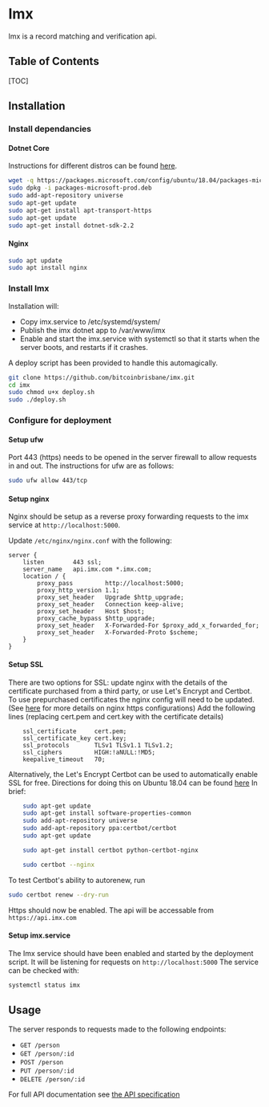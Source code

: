 # Imx
Imx is a record matching and verification api.
## Table of Contents
[TOC]

## Installation

### Install dependancies
#### Dotnet Core
Instructions for different distros can be found [here](https://dotnet.microsoft.com/download/linux-package-manager/ubuntu18-04/sdk-current).
```bash
wget -q https://packages.microsoft.com/config/ubuntu/18.04/packages-microsoft-prod.deb -O packages-microsoft-prod.deb
sudo dpkg -i packages-microsoft-prod.deb
sudo add-apt-repository universe
sudo apt-get update
sudo apt-get install apt-transport-https
sudo apt-get update
sudo apt-get install dotnet-sdk-2.2
```
#### Nginx

```bash
sudo apt update
sudo apt install nginx
```
### Install Imx
Installation will:
* Copy imx.service to /etc/systemd/system/
* Publish the imx dotnet app to /var/www/imx
* Enable and start the imx.service with systemctl so that it starts when the server boots, and restarts if it crashes.

A deploy script has been provided to handle this automagically.

```bash
git clone https://github.com/bitcoinbrisbane/imx.git
cd imx
sudo chmod u+x deploy.sh
sudo ./deploy.sh
```

### Configure for deployment
#### Setup ufw
Port 443 (https) needs to be opened in the server firewall to allow requests in and out. The instructions for ufw are as follows:
```bash
sudo ufw allow 443/tcp
```

#### Setup nginx
Nginx should be setup as a reverse proxy forwarding requests to the imx service at `http://localhost:5000`.

Update `/etc/nginx/nginx.conf` with the following:
```
server {
    listen        443 ssl;
    server_name   api.imx.com *.imx.com;
    location / {
        proxy_pass         http://localhost:5000;
        proxy_http_version 1.1;
        proxy_set_header   Upgrade $http_upgrade;
        proxy_set_header   Connection keep-alive;
        proxy_set_header   Host $host;
        proxy_cache_bypass $http_upgrade;
        proxy_set_header   X-Forwarded-For $proxy_add_x_forwarded_for;
        proxy_set_header   X-Forwarded-Proto $scheme;
    }
}
```

#### Setup SSL
There are two options for SSL: update nginx with the details of the certificate purchased from a third party, or use Let's Encrypt and Certbot.
To use prepurchased certificates the nginx config will need to be updated. (See [here](http://nginx.org/en/docs/http/configuring_https_servers.html) for more details on nginx https configurations)
Add the following lines (replacing cert.pem and cert.key with the certificate details)
```
    ssl_certificate     cert.pem;
    ssl_certificate_key cert.key;
    ssl_protocols       TLSv1 TLSv1.1 TLSv1.2;
    ssl_ciphers         HIGH:!aNULL:!MD5;
    keepalive_timeout   70;
```

Alternatively, the Let's Encrypt Certbot can be used to automatically enable SSL for free. Directions for doing this on Ubuntu 18.04 can be found [here](https://certbot.eff.org/lets-encrypt/ubuntubionic-nginx)
In brief:
```bash
    sudo apt-get update
    sudo apt-get install software-properties-common
    sudo add-apt-repository universe
    sudo add-apt-repository ppa:certbot/certbot
    sudo apt-get update

    sudo apt-get install certbot python-certbot-nginx 

    sudo certbot --nginx
```
To test Certbot's ability to autorenew, run
```bash
sudo certbot renew --dry-run
```
 Https should now be enabled. The api will be accessable from `https://api.imx.com`

#### Setup imx.service
The Imx service should have been enabled and started by the deployment script. It will be listening for requests on `http://localhost:5000` The service can be checked with:
```bash
systemctl status imx
```
## Usage
The server responds to requests made to the following endpoints:
* `GET /person`
* `GET /person/:id`
* `POST /person`
* `PUT /person/:id`
* `DELETE /person/:id`

For full API documentation see [the API specification](api-doc.md)
